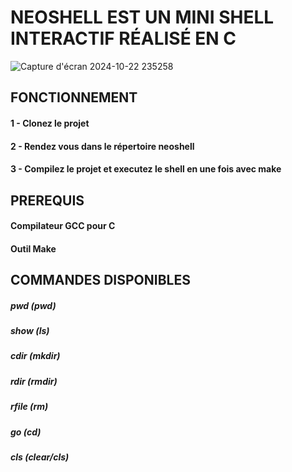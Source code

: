 # **NEOSHELL EST UN MINI SHELL INTERACTIF RÉALISÉ EN C**
![Capture d'écran 2024-10-22 235258](https://github.com/user-attachments/assets/ce539599-46bf-4dc6-9e59-563a9fb572ec)


## FONCTIONNEMENT 
#### 1 - Clonez le projet 
#### 2 - Rendez vous dans le répertoire **neoshell**
#### 3 - Compilez le projet et executez le shell en une fois avec **make**


## PREREQUIS
#### **Compilateur GCC pour C**
#### **Outil Make**


## COMMANDES DISPONIBLES
##### *pwd*  (pwd)
##### *show* (ls)
##### *cdir* (mkdir)
##### *rdir* (rmdir)
##### *rfile* (rm)
##### *go* (cd)
##### *cls* (clear/cls)
